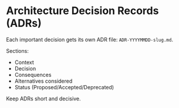 # Architecture Decision Records (ADRs)

Each important decision gets its own ADR file: `ADR-YYYYMMDD-slug.md`.

Sections:
- Context
- Decision
- Consequences
- Alternatives considered
- Status (Proposed/Accepted/Deprecated)

Keep ADRs short and decisive.
